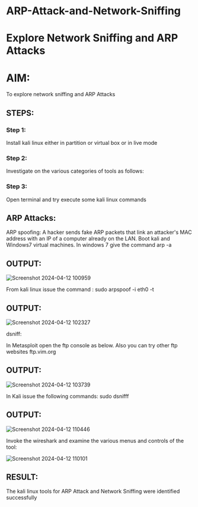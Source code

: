 # ARP-Attack-and-Network-Sniffing
# Explore Network Sniffing and ARP Attacks

# AIM:

To explore network sniffing and ARP Attacks

## STEPS:

### Step 1:

Install kali linux either in partition or virtual box or in live mode

### Step 2:

Investigate on the various categories of tools as follows:


### Step 3:
Open terminal and try execute some kali linux commands

## ARP Attacks:  
ARP spoofing: A hacker sends fake ARP packets that link an attacker's MAC address with an IP of a computer already on the LAN. 
Boot kali and Windows7 virtual machines.
In windows 7 give the command arp -a
## OUTPUT:

![Screenshot 2024-04-12 100959](https://github.com/RahulKrishna05/ARP-Attack-and-Network-Sniffing/assets/162027231/c65ad8e1-9969-4c7b-815b-ac4ce3bb22ab)

From kali linux issue the command :
sudo arpspoof -i eth0 -t <target system> <gateway>
## OUTPUT:

![Screenshot 2024-04-12 102327](https://github.com/RahulKrishna05/ARP-Attack-and-Network-Sniffing/assets/162027231/2054870d-dcc2-4b97-b531-7f27c5b65a16)

 dsniff:


In Metasploit open the ftp console as below. Also you can try other ftp websites ftp.vim.org
## OUTPUT:

![Screenshot 2024-04-12 103739](https://github.com/RahulKrishna05/ARP-Attack-and-Network-Sniffing/assets/162027231/685a7d33-9475-4990-9567-0219efc0bc7c)



In Kali issue the following commands:
sudo dsnifff
## OUTPUT:

![Screenshot 2024-04-12 110446](https://github.com/RahulKrishna05/ARP-Attack-and-Network-Sniffing/assets/162027231/0d988d5c-ee61-420e-bca9-081e750573de)


Invoke the wireshark and examine the various menus  and controls of the tool:

![Screenshot 2024-04-12 110101](https://github.com/RahulKrishna05/ARP-Attack-and-Network-Sniffing/assets/162027231/06c5d32f-e1d5-41e1-a27d-b7e293f97b54)


## RESULT:
The kali linux tools for ARP Attack and Network Sniffing were identified successfully
